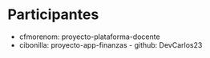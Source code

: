 # Participantes

- cfmorenom: proyecto-plataforma-docente
- cibonilla: proyecto-app-finanzas - github: DevCarlos23
